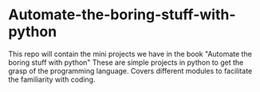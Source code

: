# Automate-the-boring-stuff-with-python
This repo will contain the mini projects we have in the book "Automate the boring stuff with python"
These are simple projects in python to get the grasp of the programming language. Covers different modules to facilitate the familiarity with coding.

